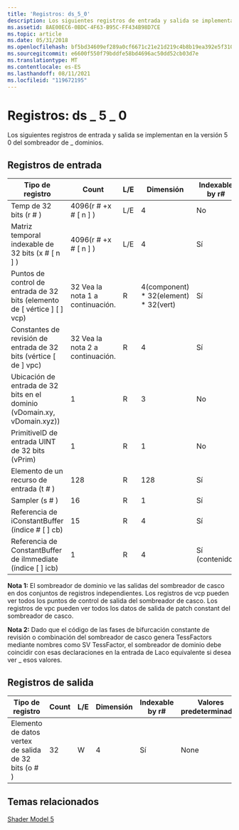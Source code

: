 ```yaml
---
title: 'Registros: ds_5_0'
description: Los siguientes registros de entrada y salida se implementan en la versión 5 0 del sombreador de \_ dominios.
ms.assetid: 8AE00EC6-0BDC-4F63-B95C-FF434B98D7CE
ms.topic: article
ms.date: 05/31/2018
ms.openlocfilehash: bf5bd34609ef289a0cf6671c21e21d219c4b8b19ea392e5f3103b6267ffaea58
ms.sourcegitcommit: e6600f550f79bddfe58bd4696ac50dd52cb03d7e
ms.translationtype: MT
ms.contentlocale: es-ES
ms.lasthandoff: 08/11/2021
ms.locfileid: "119672195"
---
```

# <a name="registers---ds_5_0"></a>Registros: ds \_ 5 \_ 0

Los siguientes registros de entrada y salida se implementan en la versión 5 0 del sombreador de \_ dominios.

## <a name="input-registers"></a>Registros de entrada



| Tipo de registro                                              | Count                | L/E | Dimensión                           | Indexable by r\# | Valores predeterminados | Requiere DCL |
|------------------------------------------------------------|----------------------|-----|-------------------------------------|------------------|----------|--------------|
| Temp de 32 bits (r \# )                                          | 4096(r \# +x \# \[ n \] )   | L/E | 4                                   | No               | None     | Sí          |
| Matriz temporal indexable de 32 bits (x \# \[ n \] )                     | 4096(r \# +x \# \[ n \] )   | L/E | 4                                   | Sí              | None     | Sí          |
| Puntos de control de entrada de 32 bits (elemento de \[ vértice \] \[ \] vcp)     | 32 Vea la nota 1 a continuación. | R   | 4(component) \* 32(element) \* 32(vert) | Sí              | None     | Sí          |
| Constantes de revisión de entrada de 32 bits (vértice \[ de \] vpc)               | 32 Vea la nota 2 a continuación. | R   | 4                                   | Sí              | None     | Sí          |
| Ubicación de entrada de 32 bits en el dominio (vDomain.xy, vDomain.xyz)) | 1                    | R   | 3                                   | No               | N/D      | Sí          |
| PrimitiveID de entrada UINT de 32 bits (vPrim)                      | 1                    | R   | 1                                   | No               | N/D      | Sí          |
| Elemento de un recurso de entrada (t \# )                         | 128                  | R   | 128                                 | Sí              | None     | Sí          |
| Sampler (s \# )                                              | 16                   | R   | 1                                   | Sí              | None     | Sí          |
| Referencia de iConstantBuffer (índice \# \[ \] cb)                  | 15                   | R   | 4                                   | Sí              | None     | Sí          |
| Referencia de ConstantBuffer de iImmediate (índice \[ \] icb)         | 1                    | R   | 4                                   | Sí (contenido)    | Ninguno     | Sí          |



 

**Nota 1:** El sombreador de dominio ve las salidas del sombreador de casco en dos conjuntos de registros independientes. Los registros de vcp pueden ver todos los puntos de control de salida del sombreador de casco. Los registros de vpc pueden ver todos los datos de salida de patch constant del sombreador de casco.

**Nota 2:** Dado que el código de las fases de bifurcación constante de revisión o combinación del sombreador de casco genera TessFactors mediante nombres como SV TessFactor, el sombreador de dominio debe coincidir con esas declaraciones en la entrada de Laco equivalente si desea ver \_ esos valores.

## <a name="output-registers"></a>Registros de salida



| Tipo de registro                           | Count | L/E | Dimensión | Indexable by r\# | Valores predeterminados | Requiere DCL |
|-----------------------------------------|-------|-----|-----------|------------------|----------|--------------|
| Elemento de datos vertex de salida de 32 bits (o \# ) | 32    | W   | 4         | Sí              | None     | Sí          |



 

## <a name="related-topics"></a>Temas relacionados

<dl> <dt>

[Shader Model 5](d3d11-graphics-reference-sm5.md)
</dt> </dl>

 

 




